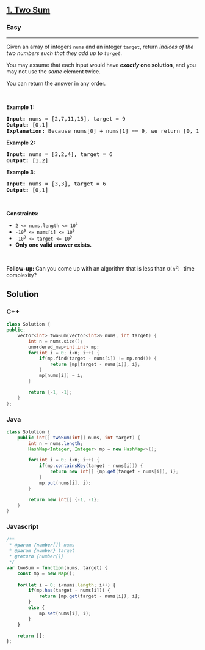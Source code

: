 <h2><a href="https://leetcode.com/problems/two-sum">1. Two Sum</a></h2><h3>Easy</h3><hr><p>Given an array of integers <code>nums</code>&nbsp;and an integer <code>target</code>, return <em>indices of the two numbers such that they add up to <code>target</code></em>.</p>

<p>You may assume that each input would have <strong><em>exactly</em> one solution</strong>, and you may not use the <em>same</em> element twice.</p>

<p>You can return the answer in any order.</p>

<p>&nbsp;</p>
<p><strong class="example">Example 1:</strong></p>

<pre>
<strong>Input:</strong> nums = [2,7,11,15], target = 9
<strong>Output:</strong> [0,1]
<strong>Explanation:</strong> Because nums[0] + nums[1] == 9, we return [0, 1].
</pre>

<p><strong class="example">Example 2:</strong></p>

<pre>
<strong>Input:</strong> nums = [3,2,4], target = 6
<strong>Output:</strong> [1,2]
</pre>

<p><strong class="example">Example 3:</strong></p>

<pre>
<strong>Input:</strong> nums = [3,3], target = 6
<strong>Output:</strong> [0,1]
</pre>

<p>&nbsp;</p>
<p><strong>Constraints:</strong></p>

<ul>
	<li><code>2 &lt;= nums.length &lt;= 10<sup>4</sup></code></li>
	<li><code>-10<sup>9</sup> &lt;= nums[i] &lt;= 10<sup>9</sup></code></li>
	<li><code>-10<sup>9</sup> &lt;= target &lt;= 10<sup>9</sup></code></li>
	<li><strong>Only one valid answer exists.</strong></li>
</ul>

<p>&nbsp;</p>
<strong>Follow-up:&nbsp;</strong>Can you come up with an algorithm that is less than <code>O(n<sup>2</sup>)</code><font face="monospace">&nbsp;</font>time complexity?


## Solution
### C++
```c++
class Solution {
public:
    vector<int> twoSum(vector<int>& nums, int target) {
        int n = nums.size();
        unordered_map<int,int> mp;
        for(int i = 0; i<n; i++) {
            if(mp.find(target - nums[i]) != mp.end()) {
                return {mp[target - nums[i]], i};
            }
            mp[nums[i]] = i;
        }

        return {-1, -1};
    }
};
```

### Java
```java
class Solution {
    public int[] twoSum(int[] nums, int target) {
        int n = nums.length;
        HashMap<Integer, Integer> mp = new HashMap<>();

        for(int i = 0; i<n; i++) {
            if(mp.containsKey(target - nums[i])) {
                return new int[] {mp.get(target - nums[i]), i};
            }
            mp.put(nums[i], i);
        }

        return new int[] {-1, -1};
    }
}
```

### Javascript
```js
/**
 * @param {number[]} nums
 * @param {number} target
 * @return {number[]}
 */
var twoSum = function(nums, target) {
    const mp = new Map();
    
    for(let i = 0; i<nums.length; i++) {
        if(mp.has(target - nums[i])) {
            return [mp.get(target - nums[i]), i];
        }
        else {
            mp.set(nums[i], i);
        }
    }

    return [];
};
```